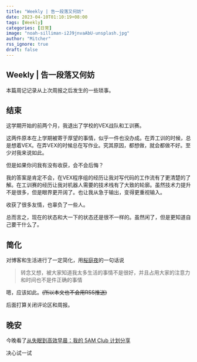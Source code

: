 ```yaml
---
title: "Weekly | 告一段落又何妨"
date: 2023-04-10T01:10:19+08:00
tags: [Weekly]
categories: [日常]
image: "noah-silliman-i2J9jnvaAbU-unsplash.jpg"
author: "Mitcher"
rss_ignore: true
draft: false
---
```


## Weekly | 告一段落又何妨

本篇周记记录从上次周报之后发生的一些琐事。

## 结束

这学期开始的前两个月，我退出了学校的VEX战队和工训赛。

这两件原本在上学期被寄于厚望的事情，似乎一件也没办成。在弄工训的时候，总是想着VEX。在弄VEX的时候总在写作业。究其原因，都想做，就会都做不好。至少对我来说如此。

但是如果你问我有没有收获，会不会后悔？

我的答案是肯定不会，在VEX程序组的经历让我对写代码的工作流有了更清楚的了解。在工训赛的经历让我对机器人需要的技术栈有了大致的轮廓。虽然技术力提升不是很多，但是眼界更开阔了。也让我从急于输出，变得更重视输入。

收获了很多友情，也辜负了一些人。

总而言之，现在的状态和大一下的状态还是很不一样的。虽然闲了，但是更知道自己要干什么了。

## 简化

对博客和生活进行了一定简化，用[桜庭夜](https://yuuikic.com/)的一句话说

> 转念又想，被大家知道我太多生活的事情不是很好，并且占用大家的注意力和时间也不是件正确的事情

嗯，应该如此。~~(所以本文也不会用RSS推送)~~

后面打算关闭评论区和周报。

## 晚安

今晚看了[从失眠到高效早晨：我的 5AM Club 计划分享](https://sspai.com/post/79188)

决心试一试

